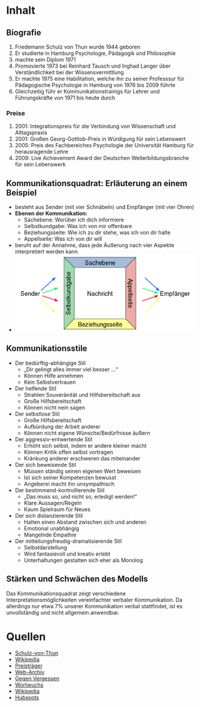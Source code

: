 # Inhalt

## Biografie

1. Friedemann Schulz von Thun wurde 1944 geboren
2. Er studierte in Hamburg Psychologie, Pädagogik und Philosophie
3. machte sein Diplom 1971
4. Promovierte 1973 bei Reinhard Tausch und Inghad Langer über Verständlichkeit bei der Wissensvermittlung
5. Er machte 1975 eine Habilitation, welche ihn zu seiner Professsur für Pädagogische Psychologie in Hamburg von 1976 bis 2009 führte
6. Gleichzeitig führ er Kommunikationstrainigs für Lehrer und Führungskräfte von 1971 bis heute durch

### Preise

1. 2001: Integrationspreis für die Verbindung von Wissenschaft und Alltagspraxis
2. 2001: Großen Georg-Gottlob-Preis in Würdigung für sein Lebenswert
3. 2005: Preis des Fachbereiches Psychologie der Universität Hamburg für herausragende Lehre
4. 2009: Live Achievement Award der Deutschen Weiterbildungsbranche für sein Lebenswerk

## Kommunikationsquadrat: Erläuterung an einem Beispiel

- besteht aus Sender (mit vier Schnäbeln) und Empfänger (mit vier Ohren)
- __Ebenen der Kommunikation:__
	- Sachebene: Worüber ich dich informiere
	- Selbstkundgabe: Was ich von mir offenbare
	- Beziehungsseite: Wie ich zu dir stehe, was ich von dir halte
	- Appellseite: Was ich von dir will
- beruht auf der Annahme, dass jede Äußerung nach vier Aspekte interpretiert werden kann
- ![Vier-Seiten-Modell](Vier-Seiten-Modell.png)

## Kommunikationsstile
-   Der bedürftig-abhängige Stil 
	-   „Dir gelingt alles immer viel besser ...“ 
	-   Können Hilfe annehmen 
	-   Kein Selbstvertrauen 
-   Der helfende Stil 
	-   Strahlen Souveränität und Hilfsbereitschaft aus 
	-   Große Hilfsbereitschaft 
	-   Können nicht nein sagen 
-   Der selbstlose Stil 
	-   Große Hilfsbereitschaft 
	-   Aufbürdung der Arbeit anderer 
	-   Können nicht eigene Wünsche/Bedürfnisse äußern 
-   Der aggressiv-entwertende Stil 
	-   Erhöht sich selbst, indem er andere kleiner macht 
	-   Können Kritik offen selbst vortragen 
	-   Kränkung anderer erschweren das miteinander 
-   Der sich beweisende Stil 
	-   Müssen ständig seinen eigenen Wert beweisen 
	-   Ist sich seiner Kompetenzen bewusst 
	-   Angeberei macht ihn unsympathisch 
-   Der bestimmend-kontrollierende Stil 
	-   „Das muss so, und nicht so, erledigt werden!“ 
	-   Klare Aussagen/Regeln 
	-   Kaum Spielraum für Neues 
-   Der sich distanzierende Stil 
	-   Halten einen Abstand zwischen sich und anderen 
	-   Emotional unabhängig 
	-   Mangelnde Empathie 
-   Der mitteilungsfreudig-dramatisierende Stil 
	-   Selbstdarstellung 
	-   Wird fantasievoll und kreativ erlebt 
	-   Unterhaltungen gestalten sich eher als Monolog

## Stärken und Schwächen des Modells

Das Kommunikationsquadrat zeigt verschiedene Interpretationsmöglichkeiten vereinfachter verbaler Kommunikation. Da allerdings nur etwa 7% unserer Kommunikation verbal stattfindet, ist es unvollständig und nicht allgemein anwendbar.

# Quellen

- [Schulz-von-Thun](http://www.schulz-von-thun.de)
- [Wikipedia](https://de.wikipedia.org/wiki/Friedemann_Schulz_von_Thun)
- [Preisträger](http://www.life-achievement-award.de/preistrager_2009.html)
- [Web-Archiv](https://web.archive.org/web/20161030161538/http://www.schulz-von-thun.de/index.php?article_id=107)
- [Gegen Vergessen](https://www.gegen-vergessen.de/verein/preise/preis-gegen-vergessen-fuer-demokratie/2021/)
- [Wortwuchs](https://wortwuchs.net/vier-ohren-modell/)
- [Wikipedia](https://de.wikipedia.org/wiki/Kommunikationsstile_nach_Schulz_von_Thun)
- [Hubspots](https://blog.hubspot.de/sales/kommunikationsmodelle)